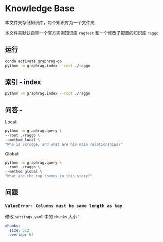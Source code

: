 # Knowledge Base

本文件夹存储知识库，每个知识库为一个文件夹

本文件夹默认自带一个官方实例知识库 `ragtest` 和一个修改了配置的知识库 `raggo`

## 运行

```bash
conda activate graphrag-go
python -m graphrag.index --root ./raggo
```

## 索引 - index

```bash
python -m graphrag.index --root ./raggo
```

## 问答 - 

Local:

```bash
python -m graphrag.query \
--root ./raggo \
--method local \
"Who is Scrooge, and what are his main relationships?"
```

Global:

```bash
python -m graphrag.query \
--root ./raggo \
--method global \
"What are the top themes in this story?"
```

## 问题

### `ValueError: Columns must be same length as key`

修改 `settings.yaml` 中的 `chunks` 大小：

```yaml
chunks:
  size: 512
  overlap: 64
```